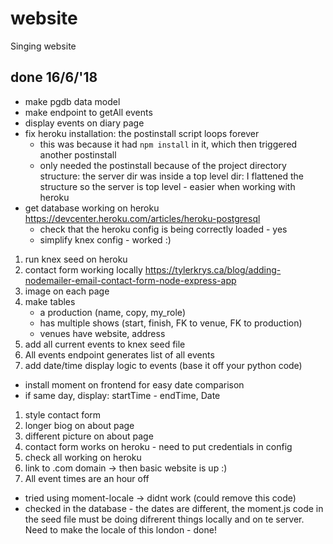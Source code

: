 # website
Singing website

## done 16/6/'18
- make pgdb data model
- make endpoint to getAll events
- display events on diary page
- fix heroku installation: the postinstall script loops forever
  - this was because it had `npm install` in it, which then triggered another postinstall
  - only needed the postinstall because of the project directory structure: the server dir was inside a top level dir: I flattened the structure so the server is top level - easier when working with heroku
- get database working on heroku https://devcenter.heroku.com/articles/heroku-postgresql
   - check that the heroku config is being correctly loaded - yes
   - simplify knex config - worked :)
1. run knex seed on heroku
1. contact form working locally https://tylerkrys.ca/blog/adding-nodemailer-email-contact-form-node-express-app
1. image on each page
1. make tables
   - a production (name, copy, my_role)
   - has multiple shows (start, finish, FK to venue, FK to production)
   - venues have website, address
1. add all current events to knex seed file
1. All events endpoint generates list of all events
1. add date/time display logic to events (base it off your python code)
  - install moment on frontend for easy date comparison
  - if same day, display: startTime - endTime, Date
1. style contact form
1. longer biog on about page
1. different picture on about page
1. contact form works on heroku - need to put credentials in config
1. check all working on heroku
1. link to .com domain -> then basic website is up :)
1. All event times are an hour off
  - tried using moment-locale -> didnt work (could remove this code)
  - checked in the database - the dates are different, the moment.js code in the seed file must be doing difrerent things locally and on te server. Need to make the locale of this london - done!

